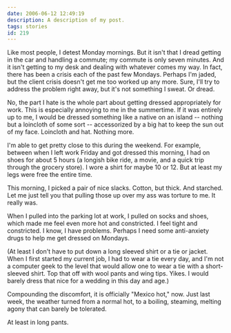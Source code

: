 ```yaml
---
date: 2006-06-12 12:49:19
description: A description of my post.
tags: stories
id: 219
---
```

Like most people, I detest Monday mornings.  But it isn't that I dread getting in the car and handling a commute;  my commute is only seven minutes.  And it isn't getting to my desk and dealing with whatever comes my way.  In fact, there has been a crisis each of the past few Mondays.  Perhaps I'm jaded, but the client crisis doesn't get me too worked up any more.  Sure, I'll try to address the problem right away, but it's not something I sweat.  Or dread.

No, the part I hate is the whole part about getting dressed appropriately for work.  This is especially annoying to me in the summertime.  If it was entirely up to me, I would be dressed something like a native on an island -- nothing but a loincloth of some sort -- accessorized by a big hat to keep the sun out of my face.  Loincloth and hat.  Nothing more.
<!--more-->
I'm able to get pretty close to this during the weekend.  For example, between when I left work Friday and got dressed this morning, I had on shoes for about 5 hours (a longish bike ride, a movie, and a quick trip through the grocery store).  I wore a shirt for maybe 10 or 12.  But at least my legs were free the entire time.

This morning, I picked a pair of nice slacks.  Cotton, but thick.  And starched.  Let me just tell you that pulling those up over my ass was torture to me.  It really was.

When I pulled into the parking lot at work, I pulled on socks and shoes, which made me feel even more hot and constricted.  I feel tight and constricted.  I know, I have problems.  Perhaps I need some anti-anxiety drugs to help me get dressed on Mondays.

(At least I don't have to put down a long sleeved shirt or a tie or jacket.  When I first started my current job, I had to wear a tie every day, and I'm not a computer geek to the level that would allow one to wear a tie with a short-sleeved shirt.  Top that off with wool pants and wing tips.  Yikes.  I would barely dress that nice for a wedding in this day and age.)

Compounding the discomfort, it is officially "Mexico hot," now.  Just last week, the weather turned from a normal hot, to a boiling, steaming, melting agony that can barely be tolerated.  

At least in long pants.
